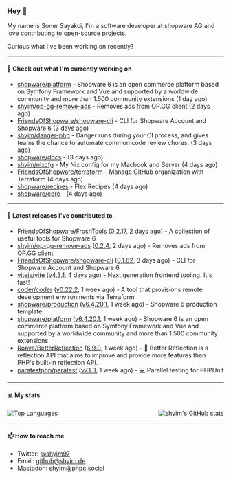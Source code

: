 ### Hey 👋

My name is Soner Sayakci, I'm a software developer at shopware AG and love contributing to open-source projects.

Curious what I've been working on recently?

---

#### 👷 Check out what I'm currently working on

- [shopware/platform](https://github.com/shopware/platform) - Shopware 6 is an open commerce platform based on Symfony Framework and Vue and supported by a worldwide community and more than 1.500 community extensions (1 day ago)
- [shyim/op-gg-remove-ads](https://github.com/shyim/op-gg-remove-ads) - Removes ads from OP.GG client (2 days ago)
- [FriendsOfShopware/shopware-cli](https://github.com/FriendsOfShopware/shopware-cli) - CLI for Shopware Account and Shopware 6 (3 days ago)
- [shyim/danger-php](https://github.com/shyim/danger-php) - Danger runs during your CI process, and gives teams the chance to automate common code review chores. (3 days ago)
- [shopware/docs](https://github.com/shopware/docs) -  (3 days ago)
- [shyim/nixcfg](https://github.com/shyim/nixcfg) - My Nix config for my Macbook and Server (4 days ago)
- [FriendsOfShopware/terraform](https://github.com/FriendsOfShopware/terraform) - Manage GitHub organization with Terraform (4 days ago)
- [shopware/recipes](https://github.com/shopware/recipes) - Flex Recipes (4 days ago)
- [shopware/core](https://github.com/shopware/core) -  (4 days ago)

---

#### 🔭 Latest releases I've contributed to

- [FriendsOfShopware/FroshTools](https://github.com/FriendsOfShopware/FroshTools) ([0.2.17](https://github.com/FriendsOfShopware/FroshTools/releases/tag/0.2.17), 2 days ago) - A collection of useful tools for Shopware 6
- [shyim/op-gg-remove-ads](https://github.com/shyim/op-gg-remove-ads) ([0.2.4](https://github.com/shyim/op-gg-remove-ads/releases/tag/0.2.4), 2 days ago) - Removes ads from OP.GG client
- [FriendsOfShopware/shopware-cli](https://github.com/FriendsOfShopware/shopware-cli) ([0.1.62](https://github.com/FriendsOfShopware/shopware-cli/releases/tag/0.1.62), 3 days ago) - CLI for Shopware Account and Shopware 6
- [vitejs/vite](https://github.com/vitejs/vite) ([v4.3.1](https://github.com/vitejs/vite/releases/tag/v4.3.1), 4 days ago) - Next generation frontend tooling. It&#39;s fast!
- [coder/coder](https://github.com/coder/coder) ([v0.22.2](https://github.com/coder/coder/releases/tag/v0.22.2), 1 week ago) - A tool that provisions remote development environments via Terraform
- [shopware/production](https://github.com/shopware/production) ([v6.4.20.1](https://github.com/shopware/production/releases/tag/v6.4.20.1), 1 week ago) - Shopware 6 production template
- [shopware/platform](https://github.com/shopware/platform) ([v6.4.20.1](https://github.com/shopware/platform/releases/tag/v6.4.20.1), 1 week ago) - Shopware 6 is an open commerce platform based on Symfony Framework and Vue and supported by a worldwide community and more than 1.500 community extensions
- [Roave/BetterReflection](https://github.com/Roave/BetterReflection) ([6.9.0](https://github.com/Roave/BetterReflection/releases/tag/6.9.0), 1 week ago) - :crystal_ball: Better Reflection is a reflection API that aims to improve and provide more features than PHP&#39;s built-in reflection API.
- [paratestphp/paratest](https://github.com/paratestphp/paratest) ([v7.1.3](https://github.com/paratestphp/paratest/releases/tag/v7.1.3), 1 week ago) - :computer: Parallel testing for PHPUnit

---

#### 📊 My stats

<img align="right" alt="shyim's GitHub stats" src="https://github-readme-stats.vercel.app/api?username=shyim&count_private=1&show_icons=true&" />

![Top Languages](https://github-readme-stats.vercel.app/api/top-langs/?username=shyim)

---

#### 📫 How to reach me

- Twitter: [@shyim97](https://twitter.com/shyim97)
- Email: [github@shyim.de](mailto://github@shyim.de)
- Mastodon: <a rel="me" href="https://phpc.social/@shyim">shyim@phpc.social</a>
